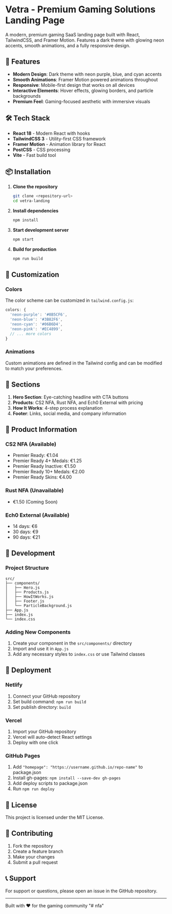 # Vetra - Premium Gaming Solutions Landing Page

A modern, premium gaming SaaS landing page built with React, TailwindCSS, and Framer Motion. Features a dark theme with glowing neon accents, smooth animations, and a fully responsive design.

## 🚀 Features

- **Modern Design**: Dark theme with neon purple, blue, and cyan accents
- **Smooth Animations**: Framer Motion powered animations throughout
- **Responsive**: Mobile-first design that works on all devices
- **Interactive Elements**: Hover effects, glowing borders, and particle backgrounds
- **Premium Feel**: Gaming-focused aesthetic with immersive visuals

## 🛠️ Tech Stack

- **React 18** - Modern React with hooks
- **TailwindCSS 3** - Utility-first CSS framework
- **Framer Motion** - Animation library for React
- **PostCSS** - CSS processing
- **Vite** - Fast build tool

## 📦 Installation

1. **Clone the repository**
   ```bash
   git clone <repository-url>
   cd vetra-landing
   ```

2. **Install dependencies**
   ```bash
   npm install
   ```

3. **Start development server**
   ```bash
   npm start
   ```

4. **Build for production**
   ```bash
   npm run build
   ```

## 🎨 Customization

### Colors
The color scheme can be customized in `tailwind.config.js`:

```javascript
colors: {
  'neon-purple': '#8B5CF6',
  'neon-blue': '#3B82F6',
  'neon-cyan': '#06B6D4',
  'neon-pink': '#EC4899',
  // ... more colors
}
```

### Animations
Custom animations are defined in the Tailwind config and can be modified to match your preferences.

## 📱 Sections

1. **Hero Section**: Eye-catching headline with CTA buttons
2. **Products**: CS2 NFA, Rust NFA, and Ech0 External with pricing
3. **How It Works**: 4-step process explanation
4. **Footer**: Links, social media, and company information

## 🎯 Product Information

### CS2 NFA (Available)
- Premier Ready: €1.04
- Premier Ready 4+ Medals: €1.25
- Premier Ready Inactive: €1.50
- Premier Ready 10+ Medals: €2.00
- Premier Ready Skins: €4.00

### Rust NFA (Unavailable)
- €1.50 (Coming Soon)

### Ech0 External (Available)
- 14 days: €6
- 30 days: €9
- 90 days: €21

## 🔧 Development

### Project Structure
```
src/
├── components/
│   ├── Hero.js
│   ├── Products.js
│   ├── HowItWorks.js
│   ├── Footer.js
│   └── ParticleBackground.js
├── App.js
├── index.js
└── index.css
```

### Adding New Components
1. Create your component in the `src/components/` directory
2. Import and use it in `App.js`
3. Add any necessary styles to `index.css` or use Tailwind classes

## 🚀 Deployment

### Netlify
1. Connect your GitHub repository
2. Set build command: `npm run build`
3. Set publish directory: `build`

### Vercel
1. Import your GitHub repository
2. Vercel will auto-detect React settings
3. Deploy with one click

### GitHub Pages
1. Add `"homepage": "https://username.github.io/repo-name"` to package.json
2. Install gh-pages: `npm install --save-dev gh-pages`
3. Add deploy scripts to package.json
4. Run `npm run deploy`

## 📄 License

This project is licensed under the MIT License.

## 🤝 Contributing

1. Fork the repository
2. Create a feature branch
3. Make your changes
4. Submit a pull request

## 📞 Support

For support or questions, please open an issue in the GitHub repository.

---

Built with ❤️ for the gaming community
"# nfa" 
